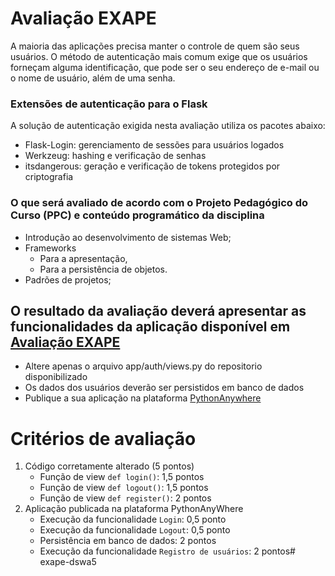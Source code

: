 # Avaliação EXAPE

A maioria das aplicações precisa manter o controle de quem são seus usuários. 
O método de autenticação mais comum exige que os usuários forneçam alguma identificação, que pode ser o seu endereço de e-mail ou o nome de usuário, além de uma senha.

### Extensões de autenticação para o Flask

A solução de autenticação exigida nesta avaliação utiliza os pacotes abaixo:

- Flask-Login: gerenciamento de sessões para usuários logados
- Werkzeug: hashing e verificação de senhas
- itsdangerous: geração e verificação de tokens protegidos por criptografia

### O que será avaliado de acordo com o Projeto Pedagógico do Curso (PPC) e conteúdo programático da disciplina

- Introdução ao desenvolvimento de sistemas Web;
- Frameworks
  - Para a apresentação,
  - Para a persistência de objetos.
- Padrões de projetos;

## O resultado da avaliação deverá apresentar as funcionalidades da aplicação disponível em [Avaliação EXAPE](https://flaskaulas.pythonanywhere.com/)

- Altere apenas o arquivo app/auth/views.py do repositorio disponibilizado
- Os dados dos usuários deverão ser persistidos em banco de dados
- Publique a sua aplicação na plataforma [PythonAnywhere](https://www.pythonanywhere.com/)

# Critérios de avaliação

1. Código corretamente alterado (5 pontos)
   - Função de view `def login()`: 1,5 pontos
   - Função de view `def logout()`: 1,5 pontos
   - Função de view `def register()`: 2 pontos
2. Aplicação publicada na plataforma PythonAnyWhere
   - Execução da funcionalidade `Login`: 0,5 ponto
   - Execução da funcionalidade `Logout`: 0,5 ponto
   - Persistência em banco de dados: 2 pontos
   - Execução da funcionalidade `Registro de usuários`: 2 pontos# exape-dswa5
